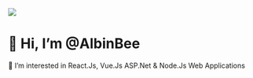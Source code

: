 <img src="https://raw.githubusercontent.com/BrunnerLivio/brunnerlivio/master/images/welcome.png"/>
<h1>👋 Hi, I’m @AlbinBee </h1>
👀 I’m interested in React.Js, Vue.Js ASP.Net & Node.Js Web Applications

